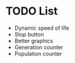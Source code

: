 TODO List
=========

- Dynamic speed of life
- Stop button
- Better graphics
- Generation counter
- Population counter